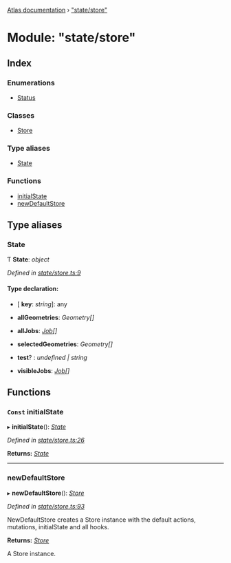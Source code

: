 [Atlas documentation](../globals.md) › ["state/store"](_state_store_.md)

# Module: "state/store"

## Index

### Enumerations

* [Status](../enums/_state_store_.status.md)

### Classes

* [Store](../classes/_state_store_.store.md)

### Type aliases

* [State](_state_store_.md#state)

### Functions

* [initialState](_state_store_.md#const-initialstate)
* [newDefaultStore](_state_store_.md#newdefaultstore)

## Type aliases

###  State

Ƭ **State**: *object*

*Defined in [state/store.ts:9](https://github.com/chronark/atlas/blob/4376b4d/src/state/store.ts#L9)*

#### Type declaration:

* \[ **key**: *string*\]: any

* **allGeometries**: *Geometry[]*

* **allJobs**: *[Job](../interfaces/_types_customtypes_.job.md)[]*

* **selectedGeometries**: *Geometry[]*

* **test**? : *undefined | string*

* **visibleJobs**: *[Job](../interfaces/_types_customtypes_.job.md)[]*

## Functions

### `Const` initialState

▸ **initialState**(): *[State](_state_store_.md#state)*

*Defined in [state/store.ts:26](https://github.com/chronark/atlas/blob/4376b4d/src/state/store.ts#L26)*

**Returns:** *[State](_state_store_.md#state)*

___

###  newDefaultStore

▸ **newDefaultStore**(): *[Store](../classes/_state_store_.store.md)*

*Defined in [state/store.ts:93](https://github.com/chronark/atlas/blob/4376b4d/src/state/store.ts#L93)*

NewDefaultStore creates a Store instance with the default actions, mutations, initialState and all hooks.

**Returns:** *[Store](../classes/_state_store_.store.md)*

A Store instance.
